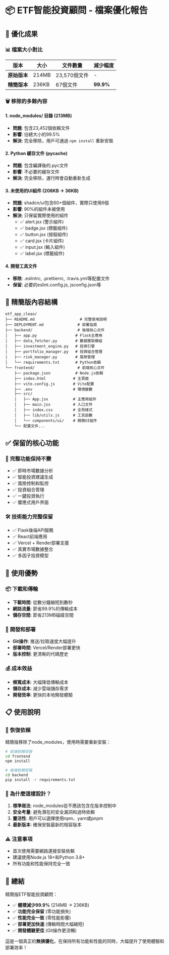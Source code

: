 # 📦 ETF智能投資顧問 - 檔案優化報告

## 🎯 優化成果

### 📊 檔案大小對比
| 版本 | 大小 | 文件數量 | 減少幅度 |
|------|------|----------|----------|
| **原始版本** | 214MB | 23,570個文件 | - |
| **精簡版本** | 236KB | 67個文件 | **99.9%** |

### 🗑️ 移除的多餘內容

#### 1. **node_modules/ 目錄** (213MB)
- **問題**: 包含23,452個依賴文件
- **影響**: 佔總大小的99.5%
- **解決**: 完全移除，用戶可通過 `npm install` 重新安裝

#### 2. **Python 緩存文件** (__pycache__)
- **問題**: 包含編譯後的.pyc文件
- **影響**: 不必要的緩存文件
- **解決**: 完全移除，運行時會自動重新生成

#### 3. **未使用的UI組件** (208KB → 36KB)
- **問題**: shadcn/ui包含60+個組件，實際只使用6個
- **影響**: 90%的組件未被使用
- **解決**: 只保留實際使用的組件
  - ✅ alert.jsx (警示組件)
  - ✅ badge.jsx (標籤組件)  
  - ✅ button.jsx (按鈕組件)
  - ✅ card.jsx (卡片組件)
  - ✅ input.jsx (輸入組件)
  - ✅ label.jsx (標籤組件)

#### 4. **開發工具文件**
- **移除**: .eslintrc, .prettierrc, .travis.yml等配置文件
- **保留**: 必要的eslint.config.js, jsconfig.json等

## 📁 精簡版內容結構

```
etf_app_clean/
├── README.md                    # 完整使用說明
├── DEPLOYMENT.md               # 部署指南
├── backend/                    # 後端核心文件
│   ├── app.py                 # Flask主應用
│   ├── data_fetcher.py        # 數據獲取模組
│   ├── investment_engine.py   # 投資引擎
│   ├── portfolio_manager.py   # 投資組合管理
│   ├── risk_manager.py        # 風險管理
│   └── requirements.txt       # Python依賴
└── frontend/                   # 前端核心文件
    ├── package.json           # Node.js依賴
    ├── index.html            # 主頁面
    ├── vite.config.js        # Vite配置
    ├── .env                  # 環境變數
    ├── src/
    │   ├── App.jsx           # 主應用組件
    │   ├── main.jsx          # 入口文件
    │   ├── index.css         # 全局樣式
    │   ├── lib/utils.js      # 工具函數
    │   └── components/ui/    # 精簡UI組件
    └── 配置文件...
```

## ✅ 保留的核心功能

### 🎯 **完整功能保持不變**
- ✅ 即時市場數據分析
- ✅ 智能投資建議生成
- ✅ 風險控制和監控
- ✅ 投資組合管理
- ✅ 一鍵投資執行
- ✅ 響應式用戶界面

### 🛠️ **技術能力完整保留**
- ✅ Flask後端API服務
- ✅ React前端應用
- ✅ Vercel + Render部署支援
- ✅ 真實市場數據整合
- ✅ 多因子投資模型

## 🚀 使用優勢

### 📦 **下載和傳輸**
- **下載時間**: 從數分鐘縮短到數秒
- **網路流量**: 節省99.9%的傳輸成本
- **儲存空間**: 節省213MB磁碟空間

### 🔧 **開發和部署**
- **Git操作**: 推送/拉取速度大幅提升
- **部署時間**: Vercel/Render部署更快
- **版本控制**: 更清晰的代碼歷史

### 💰 **成本效益**
- **頻寬成本**: 大幅降低傳輸成本
- **儲存成本**: 減少雲端儲存需求
- **開發效率**: 更快的本地開發體驗

## 📋 使用說明

### 🔄 **恢復依賴**
精簡版移除了node_modules，使用時需要重新安裝：

```bash
# 前端依賴安裝
cd frontend
npm install

# 後端依賴安裝  
cd backend
pip install -r requirements.txt
```

### 🎯 **為什麼這樣設計？**

1. **標準做法**: node_modules從不應該包含在版本控制中
2. **安全考量**: 避免潛在的安全漏洞和過時依賴
3. **靈活性**: 用戶可以選擇使用npm、yarn或pnpm
4. **最新版本**: 確保安裝最新的相容版本

### ⚠️ **注意事項**

- 首次使用需要網路連接安裝依賴
- 建議使用Node.js 18+和Python 3.8+
- 所有功能和性能保持完全一致

## 🎉 **總結**

精簡版ETF智能投資顧問：
- ✅ **體積減少99.9%** (214MB → 236KB)
- ✅ **功能完全保留** (零功能損失)
- ✅ **性能完全一致** (零性能影響)
- ✅ **部署更加快速** (傳輸時間大幅縮短)
- ✅ **開發體驗更佳** (Git操作更流暢)

這是一個真正的**無損優化**，在保持所有功能和性能的同時，大幅提升了使用體驗和部署效率！

